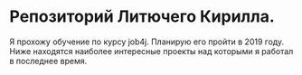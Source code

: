 # Репозиторий Литючего Кирилла.
Я прохожу обучение по курсу job4j. Планирую его пройти в 2019 году.
Ниже находятся наиболее интересные проекты над которыми я работал в последнее время.


